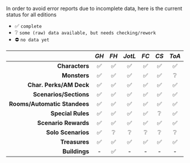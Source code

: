 In order to avoid error reports due to incomplete data, here is the current status for all editions

- ✅ `complete`
- ❔ `some (raw) data available, but needs checking/rework`
- ⛔ `no data yet` 

|                              | *GH*  | *FH*  | *JotL* | *FC*  | *CS*  | *ToA* |
| ---------------------------: | :---: | :---: | :----: | :---: | :---: | :---: |
|               **Characters** |   ✅   |   ✅   |   ✅    |   ✅   |   ✅   |   ✅   |
|                 **Monsters** |   ✅   |   ✅   |   ✅    |   ✅   |   ✅   |   ❔   |
|      **Char. Perks/AM Deck** |   ✅   |   ✅   |   ✅    |   ✅   |   ✅   |   ✅   |
|       **Scenarios/Sections** |   ✅   |   ✅   |   ✅    |   ✅   |   ✅   |   ✅   |
| **Rooms/Automatic Standees** |   ✅   |   ✅   |   ✅    |   ✅   |   ✅   |   ✅   |
|            **Special Rules** |   ✅   |   ✅   |   ✅    |   ✅   |   ❔   |   ✅   |
|         **Scenario Rewards** |   ✅   |   ✅   |   ✅    |   ✅   |   ✅   |   ✅   |
|           **Solo Scenarios** |   ✅   |   ❔   |   ❔    |   ❔   |   ❔   |   ❔   |
|                **Treasures** |   ✅   |   ✅   |   ✅    |   ✅   |   ✅   |   ✅   |
|                **Buildings** |   -   |   ✅   |   -    |   -   |   -   |   -   |